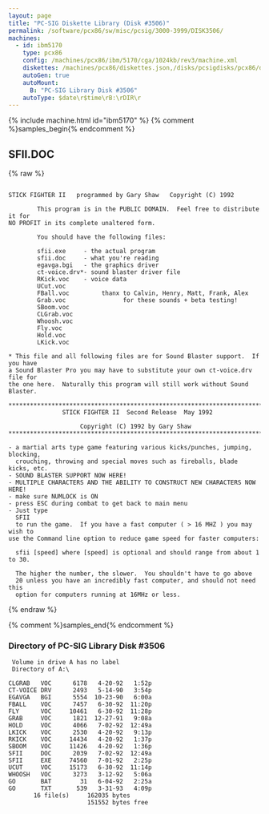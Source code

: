 ```yaml
---
layout: page
title: "PC-SIG Diskette Library (Disk #3506)"
permalink: /software/pcx86/sw/misc/pcsig/3000-3999/DISK3506/
machines:
  - id: ibm5170
    type: pcx86
    config: /machines/pcx86/ibm/5170/cga/1024kb/rev3/machine.xml
    diskettes: /machines/pcx86/diskettes.json,/disks/pcsigdisks/pcx86/diskettes.json
    autoGen: true
    autoMount:
      B: "PC-SIG Library Disk #3506"
    autoType: $date\r$time\rB:\rDIR\r
---
```


{% include machine.html id="ibm5170" %}
{% comment %}samples_begin{% endcomment %}

## SFII.DOC

{% raw %}
```

STICK FIGHTER II   programmed by Gary Shaw   Copyright (C) 1992

        This program is in the PUBLIC DOMAIN.  Feel free to distribute it for
NO PROFIT in its complete unaltered form.

        You should have the following files:

        sfii.exe     - the actual program
        sfii.doc     - what you're reading
        egavga.bgi   - the graphics driver
        ct-voice.drv*- sound blaster driver file
        RKick.voc    - voice data
        UCut.voc
        FBall.voc         thanx to Calvin, Henry, Matt, Frank, Alex
        Grab.voc                for these sounds + beta testing!
        SBoom.voc
        CLGrab.voc
        Whoosh.voc
        Fly.voc
        Hold.voc
        LKick.voc

* This file and all following files are for Sound Blaster support.  If you have
a Sound Blaster Pro you may have to substitute your own ct-voice.drv file for
the one here.  Naturally this program will still work without Sound Blaster.

*****************************************************************************
               STICK FIGHTER II  Second Release  May 1992

                    Copyright (C) 1992 by Gary Shaw
****************************************************************************

- a martial arts type game featuring various kicks/punches, jumping, blocking,
  crouching, throwing and special moves such as fireballs, blade kicks, etc.
- SOUND BLASTER SUPPORT NOW HERE!
- MULTIPLE CHARACTERS AND THE ABILITY TO CONSTRUCT NEW CHARACTERS NOW HERE!
- make sure NUMLOCK is ON
- press ESC during combat to get back to main menu
- Just type
  SFII
  to run the game.  If you have a fast computer ( > 16 MHZ ) you may wish to
use the Command line option to reduce game speed for faster computers:

  sfii [speed] where [speed] is optional and should range from about 1 to 30.

  The higher the number, the slower.  You shouldn't have to go above
  20 unless you have an incredibly fast computer, and should not need this
  option for computers running at 16MHz or less.

```
{% endraw %}

{% comment %}samples_end{% endcomment %}

### Directory of PC-SIG Library Disk #3506

     Volume in drive A has no label
     Directory of A:\

    CLGRAB   VOC      6178   4-20-92   1:52p
    CT-VOICE DRV      2493   5-14-90   3:54p
    EGAVGA   BGI      5554  10-23-90   6:00a
    FBALL    VOC      7457   6-30-92  11:20p
    FLY      VOC     10461   6-30-92  11:28p
    GRAB     VOC      1821  12-27-91   9:08a
    HOLD     VOC      4066   7-02-92  12:49a
    LKICK    VOC      2530   4-20-92   9:13p
    RKICK    VOC     14434   4-20-92   1:37p
    SBOOM    VOC     11426   4-20-92   1:36p
    SFII     DOC      2039   7-02-92  12:49a
    SFII     EXE     74560   7-01-92   2:25p
    UCUT     VOC     15173   6-30-92  11:14p
    WHOOSH   VOC      3273   3-12-92   5:06a
    GO       BAT        31   6-04-92   2:25a
    GO       TXT       539   3-31-93   4:09p
           16 file(s)     162035 bytes
                          151552 bytes free
